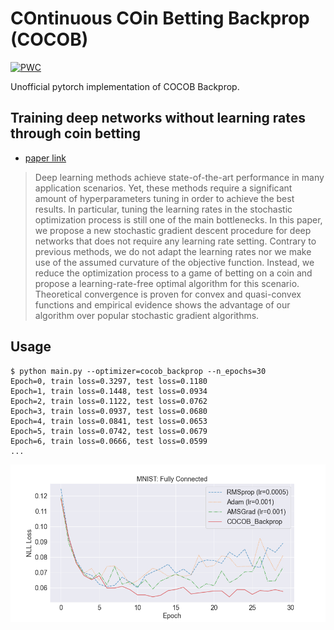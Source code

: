 #  COntinuous COin Betting Backprop (COCOB)

[![PWC](https://img.shields.io/endpoint.svg?url=https://paperswithcode.com/badge/training-deep-networks-without-learning-rates/stochastic-optimization-on-mnist)](https://paperswithcode.com/sota/stochastic-optimization-on-mnist?p=training-deep-networks-without-learning-rates)

Unofficial pytorch implementation of COCOB Backprop.

## Training deep networks without learning rates through coin betting
* [paper link](https://proceedings.neurips.cc/paper/2017/hash/7c82fab8c8f89124e2ce92984e04fb40-Abstract.html)

>Deep learning methods achieve state-of-the-art performance in many application
scenarios. Yet, these methods require a significant amount of hyperparameters
tuning in order to achieve the best results. In particular, tuning the learning rates
in the stochastic optimization process is still one of the main bottlenecks. In this
paper, we propose a new stochastic gradient descent procedure for deep networks
that does not require any learning rate setting. Contrary to previous methods, we
do not adapt the learning rates nor we make use of the assumed curvature of the
objective function. Instead, we reduce the optimization process to a game of betting
on a coin and propose a learning-rate-free optimal algorithm for this scenario.
Theoretical convergence is proven for convex and quasi-convex functions and
empirical evidence shows the advantage of our algorithm over popular stochastic
gradient algorithms.

## Usage

```
$ python main.py --optimizer=cocob_backprop --n_epochs=30
Epoch=0, train loss=0.3297, test loss=0.1180
Epoch=1, train loss=0.1448, test loss=0.0934
Epoch=2, train loss=0.1122, test loss=0.0762
Epoch=3, train loss=0.0937, test loss=0.0680
Epoch=4, train loss=0.0841, test loss=0.0653
Epoch=5, train loss=0.0742, test loss=0.0679
Epoch=6, train loss=0.0666, test loss=0.0599
...
```

![mnist experimental results](./assets/mnist.png)
